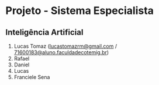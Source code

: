 # Projeto - Sistema Especialista
## Inteligência Artificial

1. Lucas Tomaz (lucastomazrm@gmail.com / 71600183@aluno.faculdadecotemig.br)
2. Rafael
3. Daniel
4. Lucas
5. Franciele Sena
